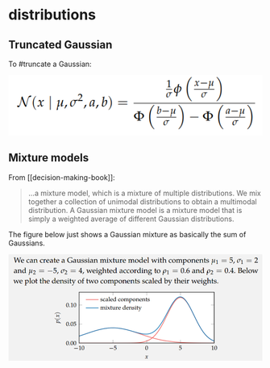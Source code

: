 # distributions

## Truncated Gaussian

To #truncate a Gaussian:

![](attachments/2021-08-24-22-42-05.png)

## Mixture models

From [[decision-making-book]]:

> ...a mixture model, which is a mixture of multiple distributions. We mix together a collection of unimodal distributions to obtain a multimodal distribution. A Gaussian mixture model is a mixture model that is simply a weighted average of different Gaussian distributions.

The figure below just shows a Gaussian mixture as basically the sum of Gaussians.

![](attachments/2021-08-24-22-38-48.png)


